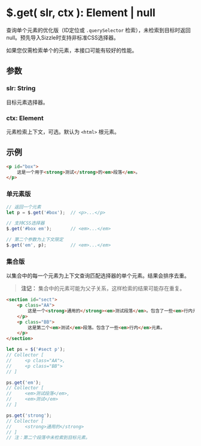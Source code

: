# $.get( slr, ctx ): Element | null

查询单个元素的优化版（ID定位或 `.querySelector` 检索），未检索到目标时返回 null。预先导入Sizzle时支持非标准CSS选择器。

如果您仅需检索单个的元素，本接口可能有较好的性能。


## 参数

### slr: String

目标元素选择器。


### ctx: Element

元素检索上下文，可选。默认为 `<html>` 根元素。


## 示例

```html
<p id="box">
    这是一个用于<strong>测试</strong>的<em>段落</em>。
</p>
```


### 单元素版

```js
// 返回一个元素
let p = $.get('#box');  // <p>...</p>

// 支持CSS选择器
$.get('#box em');       // <em>...</em>

// 第二个参数为上下文限定
$.get('em', p);         // <em>...</em>
```


### 集合版

以集合中的每一个元素为上下文查询匹配选择器的单个元素。结果会排序去重。

> **注记：**
> 集合中的元素可能为父子关系，这样检索的结果可能存在重复。

```html
<section id="sect">
    <p class="AA">
        这是一个<strong>通用的</strong><em>测试段落</em>。包含了一些<em>行内元素</em>。
    </p>
    <p class="BB">
        这是第二个<em>测试</em>段落。包含了一些<em>行内</em>元素。
    </p>
</section>
```

```js
let ps = $('#sect p');
// Collector [
//     <p class="AA">,
//     <p class="BB">
// ]

ps.get('em');
// Collector [
//     <em>测试段落</em>,
//     <em>测试</em>
// ]

ps.get('strong');
// Collector [
//     <strong>通用的</strong>
// ]
// 注：第二个段落中未检索到目标元素。
```
